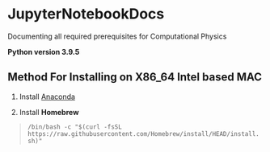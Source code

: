 # JupyterNotebookDocs
Documenting all required prerequisites for Computational Physics

 **Python version 3.9.5**

## Method For Installing on X86_64 Intel based MAC
1. Install [Anaconda](https://www.anaconda.com/products/individual) 

2. Install **Homebrew**
>`/bin/bash -c "$(curl -fsSL https://raw.githubusercontent.com/Homebrew/install/HEAD/install.sh)"`